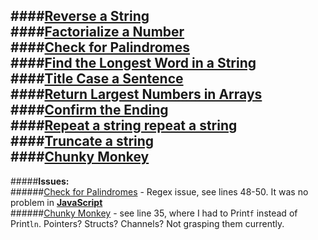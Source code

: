 ####[Reverse a String](https://play.golang.org/p/H1_W6gcdgZ)  
####[Factorialize a Number](https://play.golang.org/p/WzriwurA3G)  
####[Check for Palindromes](https://play.golang.org/p/DmMymFUaNw)  
####[Find the Longest Word in a String](https://play.golang.org/p/hXf_wdZdrC)  
####[Title Case a Sentence](https://play.golang.org/p/4hDLNm25Kv)  
####[Return Largest Numbers in Arrays](https://play.golang.org/p/Mf8jkcp0gR)  
####[Confirm the Ending](https://play.golang.org/p/meKL28q9wY)  
####[Repeat a string repeat a string](https://play.golang.org/p/3XWkf0h_Xw)  
####[Truncate a string](https://play.golang.org/p/EzvhWMljku)  
####[Chunky Monkey](https://play.golang.org/p/HrFh0tQC-M)  
---
#####**Issues:**  
######[Check for Palindromes](https://play.golang.org/p/DmMymFUaNw) - Regex issue, see lines 48-50. It was no problem in [**JavaScript**](https://github.com/bnoden/fcc.go/blob/master/basic-algorithms/js/03-check-palindromes.js)  
######[Chunky Monkey](https://play.golang.org/p/HrFh0tQC-M) - see line 35, where I had to Print```f``` instead of Print```ln```. Pointers? Structs? Channels? Not grasping them currently.

